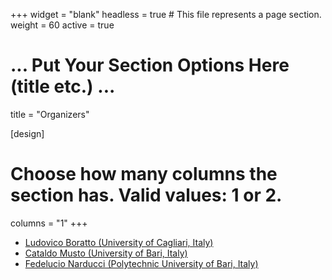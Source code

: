 +++
widget = "blank"
headless = true  # This file represents a page section.
weight = 60 
active = true

# ... Put Your Section Options Here (title etc.) ...
title = "Organizers"

[design]
  # Choose how many columns the section has. Valid values: 1 or 2.
  columns = "1"
+++
  
* [Ludovico Boratto (University of Cagliari, Italy)](https://www.ludovicoboratto.com/)
* [Cataldo Musto (University of Bari, Italy)](http://www.di.uniba.it/~swap/index.php?n=Membri.CataldoMusto)
* [Fedelucio Narducci (Polytechnic University of Bari, Italy)](https://sisinflab.poliba.it/people/fedelucio-narducci/)
